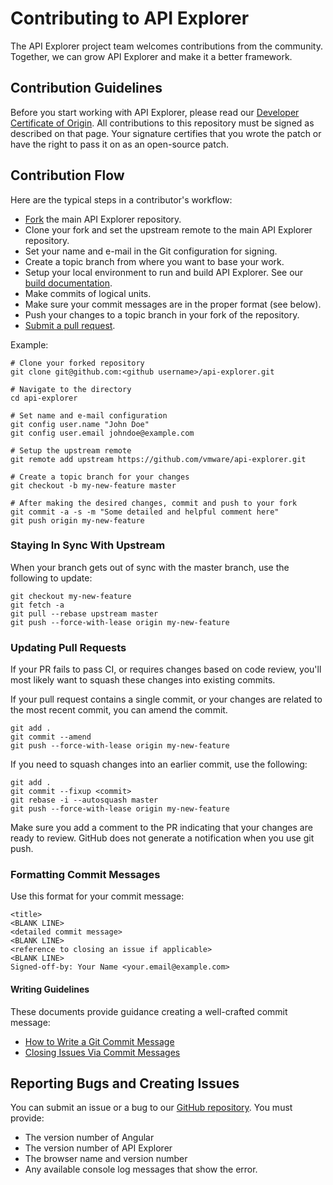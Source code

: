 # Contributing to API Explorer
The API Explorer project team welcomes contributions from the community.   Together, we can grow API Explorer and make it a better framework.

## Contribution Guidelines

Before you start working with API Explorer, please read our [Developer Certificate of Origin](https://cla.vmware.com/dco). All contributions to this repository must be signed as described on that page. Your signature certifies that you wrote the patch or have the right to pass it on as an open-source patch.

## Contribution Flow

Here are the typical steps in a contributor's workflow:

- [Fork](https://help.github.com/articles/fork-a-repo/) the main API Explorer repository.
- Clone your fork and set the upstream remote to the main API Explorer repository.
- Set your name and e-mail in the Git configuration for signing.
- Create a topic branch from where you want to base your work.
- Setup your local environment to run and build API Explorer. See our [build documentation](BUILD.md).
- Make commits of logical units.
- Make sure your commit messages are in the proper format (see below).
- Push your changes to a topic branch in your fork of the repository.
- [Submit a pull request](https://help.github.com/articles/about-pull-requests/).

Example:

``` shell
# Clone your forked repository
git clone git@github.com:<github username>/api-explorer.git

# Navigate to the directory
cd api-explorer

# Set name and e-mail configuration
git config user.name "John Doe"
git config user.email johndoe@example.com

# Setup the upstream remote
git remote add upstream https://github.com/vmware/api-explorer.git

# Create a topic branch for your changes
git checkout -b my-new-feature master

# After making the desired changes, commit and push to your fork
git commit -a -s -m "Some detailed and helpful comment here"
git push origin my-new-feature
```

### Staying In Sync With Upstream

When your branch gets out of sync with the master branch, use the following to update:

``` shell
git checkout my-new-feature
git fetch -a
git pull --rebase upstream master
git push --force-with-lease origin my-new-feature
```

### Updating Pull Requests

If your PR fails to pass CI, or requires changes based on code review, you'll most likely want to squash these changes into existing commits.

If your pull request contains a single commit, or your changes are related to the most recent commit, you can amend the commit.

``` shell
git add .
git commit --amend
git push --force-with-lease origin my-new-feature
```

If you need to squash changes into an earlier commit, use the following:

``` shell
git add .
git commit --fixup <commit>
git rebase -i --autosquash master
git push --force-with-lease origin my-new-feature
```

Make sure you add a comment to the PR indicating that your changes are ready to review. GitHub does not generate a notification when you use git push.

### Formatting Commit Messages

Use this format for your commit message:

```
<title>
<BLANK LINE>
<detailed commit message>
<BLANK LINE>
<reference to closing an issue if applicable>
<BLANK LINE>
Signed-off-by: Your Name <your.email@example.com>
```

#### Writing Guidelines

These documents provide guidance creating a well-crafted commit message:

 * [How to Write a Git Commit Message](http://chris.beams.io/posts/git-commit/)
 * [Closing Issues Via Commit Messages](https://help.github.com/articles/closing-issues-via-commit-messages/)

## Reporting Bugs and Creating Issues

You can submit an issue or a bug to our [GitHub repository](https://github.com/vmware/api-explorer/issues).  You must provide:
* The version number of Angular
* The version number of API Explorer
* The browser name and version number
* Any available console log messages that show the error.

